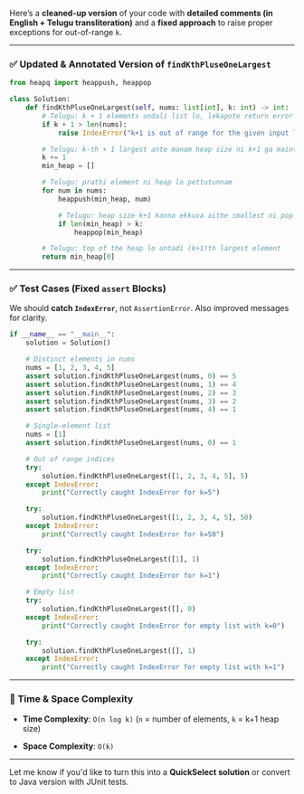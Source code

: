 Here’s a **cleaned-up version** of your code with **detailed comments (in English + Telugu transliteration)** and a **fixed approach** to raise proper exceptions for out-of-range `k`.

---

### ✅ Updated & Annotated Version of `findKthPluseOneLargest`

```python
from heapq import heappush, heappop

class Solution:
    def findKthPluseOneLargest(self, nums: list[int], k: int) -> int:
        # Telugu: k + 1 elements undali list lo, lekapote return error
        if k + 1 > len(nums):
            raise IndexError("k+1 is out of range for the given input list.")

        # Telugu: k-th + 1 largest ante manam heap size ni k+1 ga maintain cheyyali
        k += 1
        min_heap = []

        # Telugu: prathi element ni heap lo pettutunnam
        for num in nums:
            heappush(min_heap, num)

            # Telugu: heap size k+1 kanna ekkuva aithe smallest ni pop cheyyadam
            if len(min_heap) > k:
                heappop(min_heap)

        # Telugu: top of the heap lo untadi (k+1)th largest element
        return min_heap[0]
```

---

### ✅ Test Cases (Fixed `assert` Blocks)

We should **catch `IndexError`**, not `AssertionError`. Also improved messages for clarity.

```python
if __name__ == "__main__":
    solution = Solution()

    # Distinct elements in nums
    nums = [1, 2, 3, 4, 5]
    assert solution.findKthPluseOneLargest(nums, 0) == 5
    assert solution.findKthPluseOneLargest(nums, 1) == 4
    assert solution.findKthPluseOneLargest(nums, 2) == 3
    assert solution.findKthPluseOneLargest(nums, 3) == 2
    assert solution.findKthPluseOneLargest(nums, 4) == 1

    # Single-element list
    nums = [1]
    assert solution.findKthPluseOneLargest(nums, 0) == 1

    # Out of range indices
    try:
        solution.findKthPluseOneLargest([1, 2, 3, 4, 5], 5)
    except IndexError:
        print("Correctly caught IndexError for k=5")

    try:
        solution.findKthPluseOneLargest([1, 2, 3, 4, 5], 50)
    except IndexError:
        print("Correctly caught IndexError for k=50")

    try:
        solution.findKthPluseOneLargest([1], 1)
    except IndexError:
        print("Correctly caught IndexError for k=1")

    # Empty list
    try:
        solution.findKthPluseOneLargest([], 0)
    except IndexError:
        print("Correctly caught IndexError for empty list with k=0")

    try:
        solution.findKthPluseOneLargest([], 1)
    except IndexError:
        print("Correctly caught IndexError for empty list with k=1")
```

---

### 🧠 Time & Space Complexity

* **Time Complexity**: `O(n log k)`
  (`n` = number of elements, `k` = k+1 heap size)

* **Space Complexity**: `O(k)`

---

Let me know if you'd like to turn this into a **QuickSelect solution** or convert to Java version with JUnit tests.
